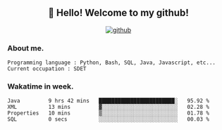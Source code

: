 <h2 align="center">👋 Hello! Welcome to my github! </h2>
<p align="center">
  <a href="https://github.com/usergwen"><img src="https://img.shields.io/badge/GitHub-24292e" alt="github"></a>
</p>

### About me.

```Plain Text
Programming language : Python, Bash, SQL, Java, Javascript, etc...
Current occupation : SDET
```
### Wakatime in week.

<!--START_SECTION:waka-->

```text
Java         9 hrs 42 mins   ████████████████████████░   95.92 %
XML          13 mins         ▓░░░░░░░░░░░░░░░░░░░░░░░░   02.28 %
Properties   10 mins         ▒░░░░░░░░░░░░░░░░░░░░░░░░   01.78 %
SQL          0 secs          ░░░░░░░░░░░░░░░░░░░░░░░░░   00.03 %
```

<!--END_SECTION:waka-->
